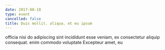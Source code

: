 ```yaml
---
date: 2017-08-18
type: event
cancelled: false
title: Duis mollit. aliqua. et eu ipsum
---
```

officia nisi do adipiscing sint incididunt esse veniam, ex consectetur aliquip consequat. enim commodo voluptate Excepteur amet, eu